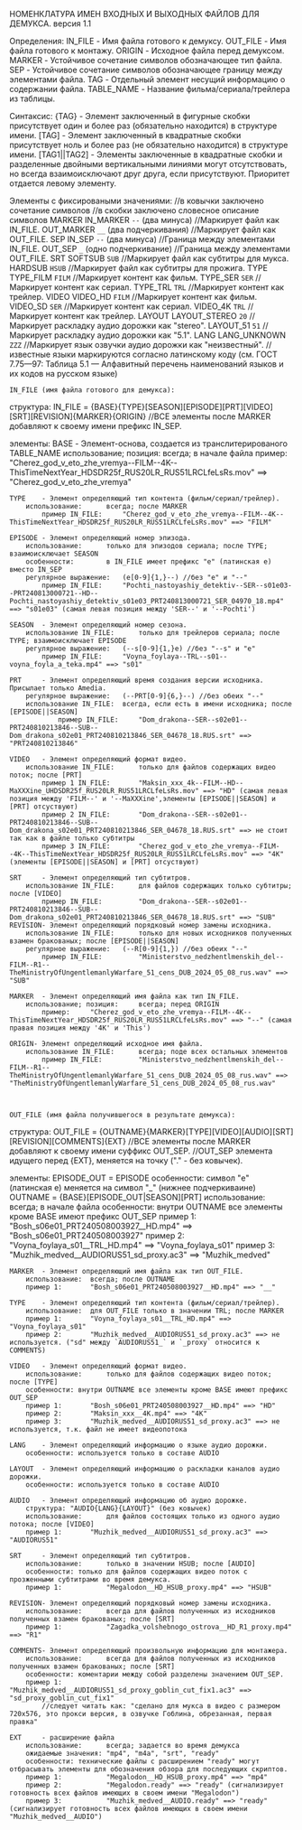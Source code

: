 НОМЕНКЛАТУРА ИМЕН ВХОДНЫХ И ВЫХОДНЫХ ФАЙЛОВ ДЛЯ ДЕМУКСА.
версия 1.1

Определения:
IN_FILE  	- Имя файла готового к демуксу.
OUT_FILE 	- Имя файла готового к монтажу.
ORIGIN		- Исходное файла перед демуксом.
MARKER   	- Устойчивое сочетание символов обозначающее тип файла.
SEP      	- Устойчивое сочетание символов обозначающее границу между элементами файла.
TAG			- Отдельный элемент несущий информацию о содержании файла.
TABLE_NAME	- Название фильма/сериала/трейлера из таблицы.



Синтаксис:
{TAG} - Элемент заключенный в фигурные скобки присутствует один и более раз (обязательно находится) в структуре имени.
[TAG] - Элемент заключенный в квадратные скобки присутствует ноль и более раз (не обязательно находится) в структуре имени.
[TAG1||TAG2] - Элементы заключенные в квадратные скобки и разделенные двойными вертикальными линиями могут отсутствовать,
				 но всегда взаимоисключают друг друга, если присутствуют. Приоритет отдается левому элементу.



Элементы с фиксироваными значениями:
//в ковычки заключено сочетание символов
//в скобки заключено словесное описание символов
MARKER
	IN_MARKER		`--`	(два минуса) 			//Маркирует файл как IN_FILE.
	OUT_MARKER		`__`	(два подчеркивания)		//Маркирует файл как OUT_FILE.
SEP
	IN_SEP			`--`	(два минуса)			//Граница между элементами IN_FILE.
	OUT_SEP			`_`		(одно подчеркивание)	//Граница между элементами OUT_FILE.
SRT
	SOFTSUB			`SUB`							//Маркирует файл как субтитры для мукса.
	HARDSUB			`HSUB`	    					//Маркирует файл как субтитры для прожига.
TYPE
	TYPE_FILM		`FILM`					        //Маркирует контент как фильм.
	TYPE_SER		`SER`	        				//Маркирует контент как сериал.
	TYPE_TRL		`TRL`			        		//Маркирует контент как трейлер.
VIDEO
	VIDEO_HD		`FILM`		        			//Маркирует контент как фильм.
	VIDEO_SD		`SER`				        	//Маркирует контент как сериал.
	VIDEO_4K		`TRL`	        				//Маркирует контент как трейлер.
LAYOUT
    LAYOUT_STEREO   `20`                            //Маркирует раскладку аудио дорожки как "stereo".
    LAYOUT_51       `51`                            //Маркирует раскладку аудио дорожки как "5.1".
LANG
    LANG_UNKNOWN    `ZZZ`                           //Маркирует язык озвучки аудио дорожки как "неизвестный".
    //известные языки маркируются согласно латинскому коду (см. ГОСТ 7.75—97: Таблица 5.1 — Алфавитный перечень наименований языков и их кодов на русском языке)



	IN_FILE (имя файла готового для демукса):
структура:
IN_FILE = {BASE}{TYPE}[SEASON][EPISODE][PRT][VIDEO][SRT][REVISION]{MARKER}{ORIGIN}
//ВСЕ элементы после MARKER добавляют к своему имени префикс IN_SEP.

элементы:
	BASE 	- Элемент-основа, создается из транслитерированого TABLE_NAME
		использование; позиция: 	всегда; в начале файла
			пример:		"Cherez_god_v_eto_zhe_vremya--FILM--4K--ThisTimeNextYear_HDSDR25f_RUS20LR_RUS51LRCLfeLsRs.mov" ==> "Cherez_god_v_eto_zhe_vremya"

	TYPE	- Элемент определяющий тип контента (фильм/сериал/трейлер).
		использование: 		всегда; после MARKER
			пример IN_FILE:		"Cherez_god_v_eto_zhe_vremya--FILM--4K--ThisTimeNextYear_HDSDR25f_RUS20LR_RUS51LRCLfeLsRs.mov" ==> "FILM"

	EPISODE	- Элемент определяющий номер эпизода.
		использование: 		только для эпизодов сериала; после TYPE; взаимоисключает SEASON
		особенности: 		в IN_FILE имеет префикс "e" (латинская e) вместо IN_SEP
		регулярное выражение:	(e[0-9]{1,}--) //без "e" и "--"
			пример IN_FILE:		"Pochti_nastoyashiy_detektiv--SER--s01e03--PRT240813000721--HD--Pochti_nastoyashiy_detektiv_s01e03_PRT240813000721_SER_04970_18.mp4" ==> "s01e03" (самая левая позиция между 'SER--' и '--Pochti')

	SEASON	- Элемент определяющий номер сезона.
		использование IN_FILE: 		только для трейлеров сериала; после TYPE; взаимоисключает EPISODE
		регулярное выражение:	(--s[0-9]{1,}e) //без "--s" и "e"
			пример IN_FILE:		"Voyna_foylaya--TRL--s01--voyna_foyla_a_teka.mp4" ==> "s01"
    
    PRT	    - Элемент определяющий время создания версии исходника. Присылает только Amedia.
        регулярное выражение:	(--PRT[0-9]{6,}--) //без обеих "--"
	    использование IN_FILE: 	всегда, если есть в имени исходника; после [EPISODE||SEASON]
		    	пример IN_FILE:		"Dom_drakona--SER--s02e01--PRT240810213846--SUB--Dom_drakona_s02e01_PRT240810213846_SER_04678_18.RUS.srt" ==> "PRT240810213846"

	VIDEO	- Элемент определяющий формат видео.
		использование IN_FILE: 		только для файлов содержащих видео поток; после [PRT]
            пример 1 IN_FILE:       "Maksin_xxx_4k--FILM--HD--MaXXXine_UHDSDR25f_RUS20LR_RUS51LRCLfeLsRs.mov" ==> "HD" (самая левая позиция между 'FILM--' и '--MaXXXine',элементы [EPISODE||SEASON] и [PRT] отсуствуют)
			пример 2 IN_FILE:		"Dom_drakona--SER--s02e01--PRT240810213846--SUB--Dom_drakona_s02e01_PRT240810213846_SER_04678_18.RUS.srt" ==> не стоит так как в файле только субтитры
            пример 3 IN_FILE:		"Cherez_god_v_eto_zhe_vremya--FILM--4K--ThisTimeNextYear_HDSDR25f_RUS20LR_RUS51LRCLfeLsRs.mov" ==> "4K" (элементы [EPISODE||SEASON] и [PRT] отсуствуют)

    SRT     - Элемент определяющий тип субтитров.
		использование IN_FILE: 		для файлов содержащих только субтитры; после [VIDEO]
			пример IN_FILE:		    "Dom_drakona--SER--s02e01--PRT240810213846--SUB--Dom_drakona_s02e01_PRT240810213846_SER_04678_18.RUS.srt" ==> "SUB" 
    REVISION- Элемент определяющий порядковый номер замены исходника.
        использование IN_FILE: 		только для новых исходников полученных взамен бракованых; после [EPISODE||SEASON]
        регулярное выражение:	(--R[0-9]{1,}) //без обеих "--"
			пример IN_FILE:		    "Ministerstvo_nedzhentlmenskih_del--FILM--R1--TheMinistryOfUngentlemanlyWarfare_51_cens_DUB_2024_05_08_rus.wav" ==> "SUB"

	MARKER	- Элемент определяющий имя файла как тип IN_FILE.
		использование; позиция: 	всегда; перед ORIGIN
			пример:		"Cherez_god_v_eto_zhe_vremya--FILM--4K--ThisTimeNextYear_HDSDR25f_RUS20LR_RUS51LRCLfeLsRs.mov" ==> "--" (самая правая позиция между '4K' и 'This')

    ORIGIN- Элемент определяющий исходное имя файла.
        использование IN_FILE: 		всегда; поде всех остальных элементов
			пример IN_FILE:		    "Ministerstvo_nedzhentlmenskih_del--FILM--R1--TheMinistryOfUngentlemanlyWarfare_51_cens_DUB_2024_05_08_rus.wav" ==> "TheMinistryOfUngentlemanlyWarfare_51_cens_DUB_2024_05_08_rus.wav"



	OUT_FILE (имя файла получившегося в результате демукса):
структура:
OUT_FILE = {OUTNAME}{MARKER}[TYPE][VIDEO][AUDIO][SRT][REVISION][COMMENTS]{EXT}
//ВСЕ элементы после MARKER добавляют к своему имени cуффикс OUT_SEP. 
//OUT_SEP элементa идущего перед {EXT}, меняется на точку ("." - без ковычек). 

элементы:
	EPISODE_OUT = EPISODE
		особенности: символ "e" (латинская е) меняется на символ "_" (нижнее подчеркиваине)
	OUTNAME = {BASE}[EPISODE_OUT|SEASON][PRT]
        использование: всегда; в начале файла 
        особенности: внутри OUTNAME все элементы кроме BASE имеют префикс OUT_SEP
		пример 1:		"Bosh_s06e01_PRT240508003927__HD.mp4" ==> "Bosh_s06e01_PRT240508003927"
        пример 2:       "Voyna_foylaya_s01__TRL_HD.mp4" ==> "Voyna_foylaya_s01"
        пример 3:       "Muzhik_medved__AUDIORUS51_sd_proxy.ac3" ==> "Muzhik_medved"

    MARKER	- Элемент определяющий имя файла как тип OUT_FILE.
		использование: 	всегда; после OUTNAME
		пример 1:		"Bosh_s06e01_PRT240508003927__HD.mp4" ==> "__"

	TYPE	- Элемент определяющий тип контента (фильм/сериал/трейлер).
		использование:  для OUT_FILE только в значении TRL; после MARKER
        пример 1:       "Voyna_foylaya_s01__TRL_HD.mp4" ==> "Voyna_foylaya_s01"
        пример 2:       "Muzhik_medved__AUDIORUS51_sd_proxy.ac3" ==> не используется. ("sd" между `AUDIORUS51_` и `_proxy` относится к COMMENTS)

	VIDEO	- Элемент определяющий формат видео.
		использование: 		только для файлов содержащих видео поток; после [TYPE]
        особенности: внутри OUTNAME все элементы кроме BASE имеют префикс OUT_SEP
		пример 1:		"Bosh_s06e01_PRT240508003927__HD.mp4" ==> "HD"
        пример 2:       "Maksin_xxx__4K.mp4" ==> "4K"
        пример 3:       "Muzhik_medved__AUDIORUS51_sd_proxy.ac3" ==> не используется, т.к. файл не имеет видеопотока

	LANG    - Элемент определяющий информацию о языке аудио дорожки.
        особенности: используется только в составе AUDIO

	LAYOUT  - Элемент определяющий информацию о раскладки каналов аудио дорожки.
        особенности: используется только в составе AUDIO

	AUDIO   - Элемент определяющий информацию об аудио дорожке.
        структура: "AUDIO{LANG}{LAYOUT}" (без ковычек)
		использование: 		для файлов состоящих только из одного аудио потока; после [VIDEO]
        пример 1:       "Muzhik_medved__AUDIORUS51_sd_proxy.ac3" ==> "AUDIORUS51"

    SRT     - Элемент определяющий тип субтитров.
		использование: 		только в значении HSUB; после [AUDIO]
        особенности: только для файлов содержащих видео поток с прозженными субтитрами во время демукса.
		пример 1:		    "Megalodon__HD_HSUB_proxy.mp4" ==> "HSUB" 

    REVISION- Элемент определяющий порядковый номер замены исходника.
        использование: 		всегда для файлов полученных из исходников полученных взамен бракованых; после [SRT]
		пример 1:		    "Zagadka_volshebnogo_ostrova__HD_R1_proxy.mp4" ==> "R1"

    COMMENTS- Элемент определяющий произвольную информацию для монтажера.
        использование: 		всегда для файлов полученных из исходников полученных взамен бракованых; после [SRT]
        особенности: коментарии между собой разделены значением OUT_SEP.
        пример 1:       "Muzhik_medved__AUDIORUS51_sd_proxy_goblin_cut_fix1.ac3" ==> "sd_proxy_goblin_cut_fix1" 
            //следует читать как: "сделано для мукса в видео с размером 720х576, это прокси версия, в озвучке Гоблина, обрезанная, первая правка"

    EXT     - расширение файла
		использование: 		всегда; задается во время демукса
        ожидаемые значения: "mp4", "m4a", "srt", "ready"
        особенности: технические файлы с расширением "ready" могут отбрасывать элементы для обозначения обзора для последующих скриптов.
		пример 1:		    "Megalodon__HD_HSUB_proxy.mp4" ==> "mp4" 
        пример 2:		    "Megalodon.ready" ==> "ready" (сигнализирует готовность всех файлов имеющих в своем имени "Megalodon")
        пример 3:           "Muzhik_medved__AUDIO.ready" ==> "ready" (сигнализирует готовность всех файлов имеющих в своем имени "Muzhik_medved__AUDIO")

